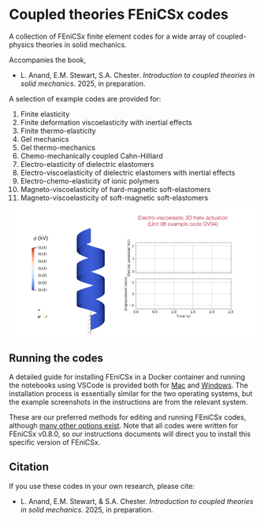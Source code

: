 # Coupled theories FEniCSx codes
A collection of FEniCSx finite element codes for a wide array of coupled-physics theories in solid mechanics.

Accompanies the book, 
- L. Anand, E.M. Stewart, S.A. Chester. _Introduction to coupled theories in solid mechanics_. 2025, in preparation.

A selection of example codes are provided for: 
1. Finite elasticity
7. Finite deformation viscoelasticity with inertial effects
2. Finite thermo-elasticity
3. Gel mechanics
4. Gel thermo-mechanics
5. Chemo-mechanically coupled Cahn-Hilliard
6. Electro-elasticity of dielectric elastomers
8. Electro-viscoelasticity of dielectric elastomers with inertial effects
9. Electro-chemo-elasticity of ionic polymers
10. Magneto-viscoelasticity of hard-magnetic soft-elastomers
11. Magneto-viscoelasticity of soft-magnetic soft-elastomers

![](https://github.com/SolidMechanicsCoupledTheories/example_codes/blob/main/example_animation.gif)

## Running the codes

A detailed guide for installing FEniCSx in a Docker container and running the notebooks using VSCode is provided both for [Mac](https://github.com/ericstewart36/finite_viscoelasticity/blob/main/FEniCSx_v08_Docker_install_mac.pdf) and [Windows](https://github.com/ericstewart36/finite_viscoelasticity/blob/main/FEniCSx_v08_Docker_install_windows.pdf). The installation process is essentially similar for the two operating systems, but the example screenshots in the instructions are from the relevant system.

These are our preferred methods for editing and running FEniCSx codes, although [many other options exist](https://fenicsproject.org/download/). Note that all codes were written for FEniCSx v0.8.0, so our instructions documents will direct you to install this specific version of FEniCSx.

## Citation

If you use these codes in your own research, please cite:

- L. Anand, E.M. Stewart, & S.A. Chester. _Introduction to coupled theories in solid mechanics_. 2025, in preparation.
